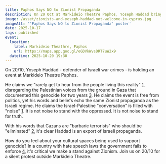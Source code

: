 ```yaml
---
title: Paphos Says NO to Zionist Propaganda
description: On 20 Oct at Markideio Theatre Paphos, Yoseph Haddad brings Israeli propaganda to our country. We won’t idle while our cultural spaces are used to justify genocide. Join the silent protest — stand with Palestine, stand against Zionism, stand for truth.
image: /asset/zionists-and-yoseph-haddad-not-welcome-in-cyprus.jpg
imageAlt: '"Paphos Says NO to Zionist Propaganda" poster'
date: 2025-10-17
tags: published
event:
  location:
    label: Markideio Theathre, Paphos
    url: https://maps.app.goo.gl/eGDVkWvsDRT7uW2x9
  datetime: 2025-10-20 19:30
---
```


On 20/10, Yoseph Haddad - defender of Israeli war crimes - is holding an event at Markideio Theatre Paphos.

He claims we "rarely get to hear from the people living this reality" [1], disregarding the Palestinian voices from the ground in Gaza that documented this genocide for two years [3]. He claims the event is free from politics, yet his words and beliefs echo the same Zionist propaganda as the Israeli regime. He claims the Israel-Palestine "conversation" is filled with "noise" [1]. It is not noise to stand with the oppressed. It is not noise to stand for truth.

With his words that Gazans are "barbaric terrorists" who should be "eliminated" [2], it's clear Haddad is an export of Israeli propaganda. 

How do you feel about your cultural spaces being used to support genocide? In a country with hate speech laws the government fails to enforce [4], it's critical we make a stand against Zionism. Join us on 20/10 for a silent protest outside Markideio Theatre.

[1]:https://yosephhaddadcyprus.com/ 
[2]:https://x.com/YosephHaddad/status/1780673111957917756
[3]:https://www.linkedin.com/posts/yoseph-haddad-a97a47198_we-have-been-waiting-for-two-years-for-this-activity-7383423326993690625-JEbW?utm_source=share&utm_medium=member_desktop&rcm=ACoAAC9IVKkBtMPO5EBqZAb8pKZRwMbI0DvpGvM
[4]:https://kisa.org.cy/kisa-condemns-the-racist-violent-and-hate-speech-attacks-against-the-syrian-refugees-in-chloraka/

<!--
<div lang="el">
{% markdown %}

## Greek
{% endmarkdown %}
</div>

<div lang="ar" dir="rtl">
{% markdown %}
## Arabic
{% endmarkdown %}
</div>
-->

